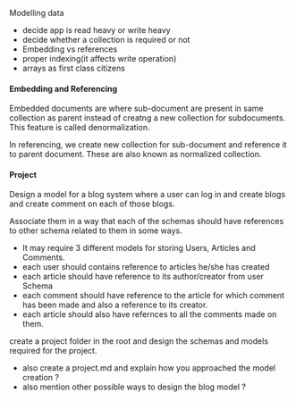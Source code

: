 Modelling data 
  - decide app is read heavy or write heavy
  - decide whether a collection is required or not
  - Embedding vs references
  - proper indexing(it affects write operation)
  - arrays as first class citizens

#### Embedding and Referencing

Embedded documents are where sub-document are present in same collection as parent
instead of creatng a new collection for subdocuments. This feature is called 
denormalization. 

In referencing, we create new collection for sub-document and reference 
it to parent document. These are also known as normalized collection.


#### Project

Design a model for a blog system where a user can log in and create blogs and create comment on each of those blogs.

Associate them in a way that each of the schemas should have references to other schema related to them in some ways.

  - It may require 3 different models for storing Users, Articles and Comments.
  - each user should contains reference to articles he/she has created
  - each article should have reference to its author/creator from user Schema
  - each comment should have reference to the article for which comment has been made and also a reference to its creator.
  - each article should also have refernces to all the comments made on them. 

create a project folder in the root and design the schemas and models required for the project. 

  - also create a project.md and explain how you approached the model creation ?
  - also mention other possible ways to design the blog model ? 